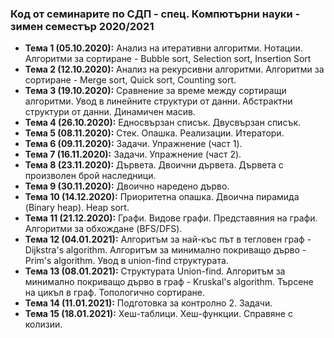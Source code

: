 ### Код от семинарите по СДП - спец. Компютърни науки - зимен семестър 2020/2021


 - **Тема  1 (05.10.2020):** Анализ на итеративни алгоритми. Нотации. Алгоритми за сортиране - Bubble sort, Selection sort, Insertion Sort
 - **Тема  2 (12.10.2020):** Анализ на рекурсивни алгоритми. Алгоритми за сортиране - Merge sort, Quick sort, Counting sort. 
 - **Тема  3 (19.10.2020):** Сравнение за време между сортиращи алгоритми. Увод в линейните структури от данни. Абстрактни структури от данни. Динамичен масив.
 - **Тема  4 (26.10.2020):** Едносвързан списък. Двусвързан списък. 
 - **Тема  5 (08.11.2020):** Стек. Опашка. Реализации. Итератори.
 - **Тема  6 (09.11.2020):** Задачи. Упражнение (част 1).
 - **Тема  7 (16.11.2020):** Задачи. Упражнение (част 2). 
 - **Тема  8 (23.11.2020):** Дървета. Двоични дървета. Дървета с произволен брой наследници.
 - **Тема  9 (30.11.2020):** Двоично наредено дърво.
 - **Тема 10 (14.12.2020):** Приоритетна опашка. Двоична пирамида (Binary heap). Heap sort.
 - **Тема 11 (21.12.2020):** Графи. Видове графи. Представяния на графи. Алгоритми за обхождане (BFS/DFS).
 - **Тема 12 (04.01.2021):** Алгоритъм за най-къс път в тегловен граф - Dijkstra's algorithm. Алгоритъм за минимално покриващо дърво - Prim's algorithm. Увод в union-find структурата.
 - **Тема 13 (08.01.2021):** Структурата Union-find. Алгоритъм за минимално покриващо дърво в граф - Kruskal's algorithm. Търсене на цикъл в граф. Топологично сортиране.
 - **Тема 14 (11.01.2021):** Подготовка за контролно 2. Задачи.
 - **Тема 15 (18.01.2021):** Хеш-таблици. Хеш-функции. Справяне с колизии.

